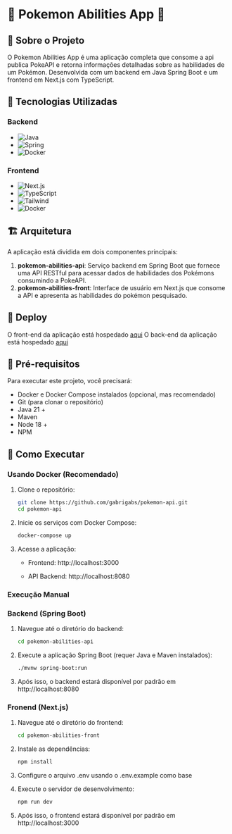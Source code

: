 # 🐉 Pokemon Abilities App 🐉


## 📖 Sobre o Projeto

O Pokemon Abilities App é uma aplicação completa que consome a api publica PokeAPI e retorna informações detalhadas sobre as habilidades de um Pokémon. Desenvolvida com um backend em Java Spring Boot e um frontend em Next.js com TypeScript.

## 🚀 Tecnologias Utilizadas

### Backend
- ![Java](https://img.shields.io/badge/Java-ED8B00?style=for-the-badge&logo=java&logoColor=white)
- ![Spring](https://img.shields.io/badge/Spring-6DB33F?style=for-the-badge&logo=spring&logoColor=white)
- ![Docker](https://img.shields.io/badge/Docker-2496ED?style=for-the-badge&logo=docker&logoColor=white)

### Frontend
- ![Next.js](https://img.shields.io/badge/Next.js-000000?style=for-the-badge&logo=next.js&logoColor=white)
- ![TypeScript](https://img.shields.io/badge/TypeScript-3178C6?style=for-the-badge&logo=typescript&logoColor=white)
- ![Tailwind](https://img.shields.io/badge/Tailwind_CSS-grey?style=for-the-badge&logo=tailwind-css&logoColor=38B2AC) 
- ![Docker](https://img.shields.io/badge/Docker-2496ED?style=for-the-badge&logo=docker&logoColor=white)

## 🏗️ Arquitetura

A aplicação está dividida em dois componentes principais:

1. **pokemon-abilities-api**: Serviço backend em Spring Boot que fornece uma API RESTful para acessar dados de habilidades dos Pokémons consumindo a PokeAPI.
2. **pokemon-abilities-front**: Interface de usuário em Next.js que consome a API e apresenta as habilidades do pokémon pesquisado.

## 🚀 Deploy

O front-end da aplicação está hospedado [aqui](https://pokemon-abilities-app-production.up.railway.app)
O back-end da aplicação está hospedado [aqui](https://backend-production-96a5.up.railway.app/api/pokemon/charmander)

## 🔧 Pré-requisitos

Para executar este projeto, você precisará:

- Docker e Docker Compose instalados (opcional, mas recomendado)
- Git (para clonar o repositório)
- Java 21 +
- Maven
- Node 18 +
- NPM

## 🚦 Como Executar

### Usando Docker (Recomendado)
1. Clone o repositório:
   ```bash
   git clone https://github.com/gabrigabs/pokemon-api.git
   cd pokemon-api
   ```

2. Inicie os serviços com Docker Compose:
    ```bash
    docker-compose up
    ```
3. Acesse a aplicação:

    * Frontend: http://localhost:3000
    
    * API Backend: http://localhost:8080
    
### Execução Manual
### Backend (Spring Boot)
1. Navegue até o diretório do backend:
    ```bash
    cd pokemon-abilities-api
    ```
2. Execute a aplicação Spring Boot (requer Java e Maven instalados):
    ```bash
    ./mvnw spring-boot:run
    ```
4. Após isso, o backend estará disponível por padrão em http://localhost:8080
 
### Fronend (Next.js)
1. Navegue até o diretório do frontend:
    ```bash
    cd pokemon-abilities-front
    ```
2. Instale as dependências:
    ```bash
    npm install
    ```
3. Configure o arquivo .env usando o .env.example como base

4. Execute o servidor de desenvolvimento:
    ```bash
    npm run dev
    ```
4. Após isso, o frontend estará disponível por padrão em http://localhost:3000
